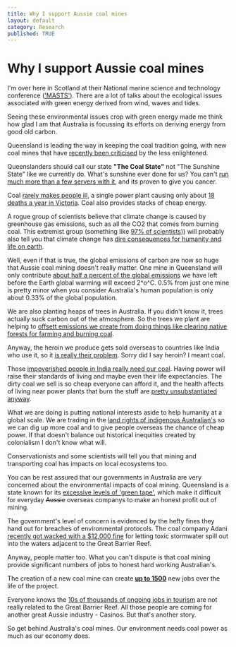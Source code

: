 ```yaml
---
title: Why I support Aussie coal mines
layout: default
category: Research
published: TRUE
---
```


# Why I support Aussie coal mines

I'm over here in Scotland at their National marine science and technology conference (['MASTS'](https://theconversation.com/why-are-we-still-pursuing-the-adani-carmichael-mine-85100)). There are a lot of talks about the ecological issues associated with green energy derived from wind, waves and tides.

Seeing these environmental issues crop with green energy made me think how glad I am that Australia is focussing its efforts on deriving energy from good old carbon.

Queensland is leading the way in keeping the coal tradition going, with new coal mines that have [recently been criticised](https://theconversation.com/why-are-we-still-pursuing-the-adani-carmichael-mine-85100) by the less enlightened.

Queenslanders should call our state **"The Coal State"** not "The Sunshine State" like we currently do. What's sunshine ever done for us? You can't [run much more than a few servers with it](http://www.bbc.com/future/story/20161013-why-apple-and-google-are-going-solar), and its proven to give you cancer.

Coal [rarely makes people ill](https://www.atse.org.au/Documents/Publications/Reports/Energy/ATSE%20Hidden%20Costs%20Electricity%202009.pdf), a single power plant causing only about [18 deaths a year in Victoria](https://theconversation.com/why-coal-fired-power-stations-need-to-shut-on-health-grounds-68809). Coal also provides stacks of cheap energy.

A rogue group of scientists believe that climate change is caused by greenhouse gas emissions, such as all the CO2 that comes from burning coal. This extremist group (something like [97% of scientists](https://www.skepticalscience.com/global-warming-scientific-consensus-intermediate.htm))) will probably also tell you that climate change has [dire consequences for humanity and life on earth](https://www.ipcc.ch/report/ar5/syr/).

Well, even if that is true, the global emissions of carbon are now so huge that Aussie coal mining doesn't really matter. One mine in Queensland will only contribute [about half a percent of the global emissions](http://www.abc.net.au/news/2016-11-02/fast-tracking-adani-carmichael-coal-mine-a-bad-idea/7988116) we have left before the Earth global warming will exceed 2^o^C. 0.5% from just one mine is pretty minor when you consider Australia's human population is only about 0.33% of the global population.

We are also planting heaps of trees in Australia. If you didn't know it, trees actually suck carbon out of the atmosphere. So the trees we plant are helping to [offsett emissions we create from doing things like clearing native forests for farming and burning coal](https://theconversation.com/stopping-land-clearing-and-replanting-trees-could-help-keep-australia-cool-in-a-warmer-future-63654).

Anyway, the heroin we produce gets sold overseas to countries like India who use it, so it [is really their problem](http://www.theaustralian.com.au/national-affairs/geoff-cousins-accuses-matthew-canavan-of-drug-dealers-defence-on-adani/news-story/5b9d18577faed2dce79d39f39c1f30c3). Sorry did I say heroin? I meant coal.

Those [impoverished people in India really need our coal](https://theconversation.com/why-are-we-still-pursuing-the-adani-carmichael-mine-85100). Having power will raise their standards of living and maybe even their life expectancies. The dirty coal we sell is so cheap everyone can afford it, and the health affects of living near power plants that burn the stuff are [pretty unsubstantiated anyway](https://theconversation.com/why-coal-fired-power-stations-need-to-shut-on-health-grounds-68809).

What we are doing is putting national interests aside to help humanity at a global scale. We are trading in the [land rights of indigenous Australian's](https://theconversation.com/australias-climate-bomb-the-senselessness-of-adanis-carmichael-coal-mine-76155) so we can dig up more coal and to give people overseas the chance of cheap power. If that doesn't balance out historical inequities created by colonialism I don't know what will.

Conservationists and some scientists will tell you that mining and transporting coal has impacts on local ecosystems too.

You can be rest assured that our governments in Australia are very concerned about the environmental impacts of coal mining. Queensland is a state known for its [excessive levels of 'green tape'](http://statements.qld.gov.au/Statement/Id/79374), which make it difficult for everyday ~~Aussie~~ overseas companys to make an honest profit out of mining.

The government's level of concern is evidenced by the hefty fines they hand out for breaches of environmental protocols. The coal company Adani [recently got wacked with a $12,000 fine](http://www.abc.net.au/news/2017-08-11/adani-avoids-multi-million-dollar-fine-over-sediment-water/8796178) for letting toxic stormwater spill out into the waters adjacent to the Great Barrier Reef.

Anyway, people matter too. What you can't dispute is that coal mining provide significant numbers of jobs to honest hard working Australian's.

The creation of a new coal mine can create [**up to 1500**](http://www.theaustralian.com.au/business/business-spectator/fact-check-will-adanis-coal-mine-really-boost-employment-by-10000-jobs/news-story/903c1932738b1d1a1763c74e45f4d7c7) new jobs over the life of the project.

Everyone knows the [10s of thousands of ongoing jobs in tourism](http://www.telegraph.co.uk/news/2017/06/26/great-barrier-reef-now-worth-56bn-australias-economy/) are not really related to the Great Barrier Reef. All those people are coming for another great Aussie industry - Casinos. But that's another story.

So get behind Australia's coal mines. Our environment needs coal power as much as our economy does.
